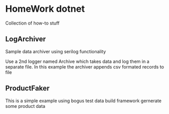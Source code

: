 # HomeWork dotnet

Collection of how-to stuff

## LogArchiver

Sample data archiver using serilog functionality

Use a 2nd logger named Archive which takes data and log them in a
separate file. In this example the archiver appends csv formated
records to file

## ProductFaker

This is a simple example using bogus test data build framework
gernerate some product data
